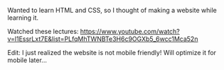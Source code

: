 Wanted to learn HTML and CSS, so I thought of making a website while learning it.

Watched these lectures:
https://www.youtube.com/watch?v=l1EssrLxt7E&list=PLfqMhTWNBTe3H6c9OGXb5_6wcc1Mca52n

Edit: I just realized the website is not mobile friendly! Will optimize it for mobile later...

